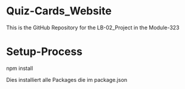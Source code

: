 # Quiz-Cards_Website
 This is the GitHub Repository for the LB-02_Project in the Module-323

 # Setup-Process

 npm install

 Dies installiert alle Packages die im package.json 
